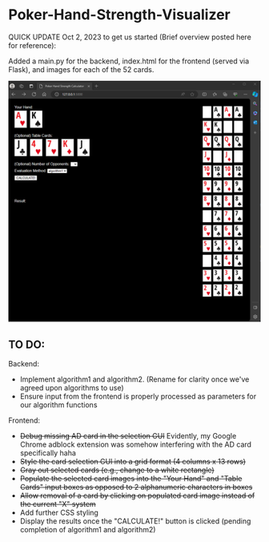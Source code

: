 # Poker-Hand-Strength-Visualizer

QUICK UPDATE Oct 2, 2023 to get us started (Brief overview posted here for reference):

Added a main.py for the backend, index.html for the frontend (served via Flask), and images for each of the 52 cards.

![image](nov23frontend.png)

## TO DO:

Backend:
- Implement algorithm1 and algorithm2. (Rename for clarity once we've agreed upon algorithms to use)
- Ensure input from the frontend is properly processed as parameters for our algorithm functions

Frontend:
- ~~Debug missing AD card in the selection GUI~~ Evidently, my Google Chrome adblock extension was somehow interfering with the AD card specifically haha
- ~~Style the card selection GUI into a grid format (4 columns x 13 rows)~~
- ~~Gray out selected cards (e.g., change to a white rectangle)~~
- ~~Populate the selected card images into the "Your Hand" and "Table Cards" input boxes as opposed to 2 alphanumeric characters in boxes~~
- ~~Allow removal of a card by clicking on populated card image instead of the current "X" system~~
- Add further CSS styling
- Display the results once the "CALCULATE!" button is clicked (pending completion of algorithm1 and algorithm2)
